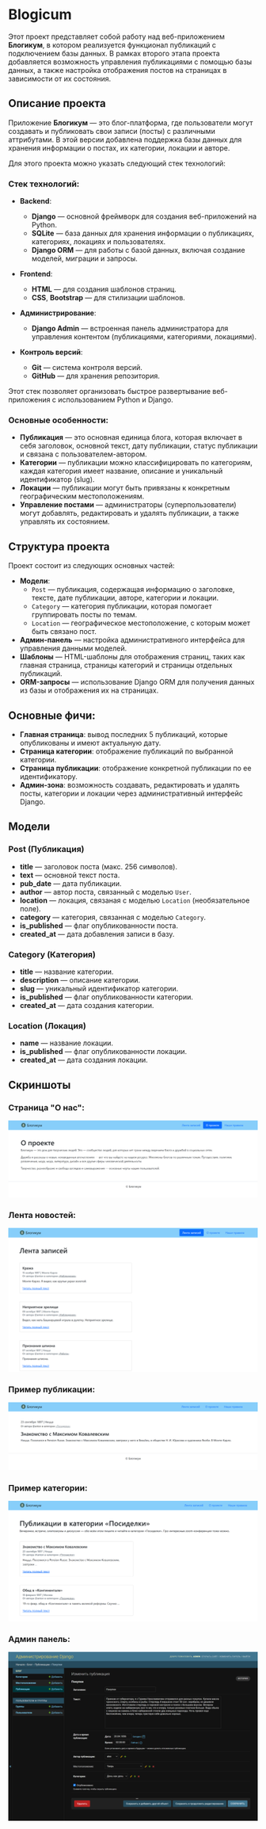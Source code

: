 # Blogicum

Этот проект представляет собой работу над веб-приложением **Блогикум**, в котором реализуется функционал публикаций с подключением базы данных. В рамках второго этапа проекта добавляется возможность управления публикациями с помощью базы данных, а также настройка отображения постов на страницах в зависимости от их состояния.

## Описание проекта

Приложение **Блогикум** — это блог-платформа, где пользователи могут создавать и публиковать свои записи (посты) с различными аттрибутами. В этой версии добавлена поддержка базы данных для хранения информации о постах, их категории, локации и авторе.

Для этого проекта можно указать следующий стек технологий:

### Стек технологий:

- **Backend**:
  - **Django** — основной фреймворк для создания веб-приложений на Python.
  - **SQLite** — база данных для хранения информации о публикациях, категориях, локациях и пользователях.
  - **Django ORM** — для работы с базой данных, включая создание моделей, миграции и запросы.

- **Frontend**:
  - **HTML** — для создания шаблонов страниц.
  - **CSS**, **Bootstrap** — для стилизации шаблонов.

- **Администрирование**:
  - **Django Admin** — встроенная панель администратора для управления контентом (публикациями, категориями, локациями).
    
- **Контроль версий**:
  - **Git** — система контроля версий.
  - **GitHub** — для хранения репозитория.

Этот стек позволяет организовать быстрое развертывание веб-приложения с использованием Python и Django.

### Основные особенности:
- **Публикация** — это основная единица блога, которая включает в себя заголовок, основной текст, дату публикации, статус публикации и связана с пользователем-автором.
- **Категории** — публикации можно классифицировать по категориям, каждая категория имеет название, описание и уникальный идентификатор (slug).
- **Локации** — публикации могут быть привязаны к конкретным географическим местоположениям.
- **Управление постами** — администраторы (суперпользователи) могут добавлять, редактировать и удалять публикации, а также управлять их состоянием.

## Структура проекта

Проект состоит из следующих основных частей:
- **Модели**:
  - `Post` — публикация, содержащая информацию о заголовке, тексте, дате публикации, авторе, категории и локации.
  - `Category` — категория публикации, которая помогает группировать посты по темам.
  - `Location` — географическое местоположение, с которым может быть связано пост.
- **Админ-панель** — настройка административного интерфейса для управления данными моделей.
- **Шаблоны** — HTML-шаблоны для отображения страниц, таких как главная страница, страницы категорий и страницы отдельных публикаций.
- **ORM-запросы** — использование Django ORM для получения данных из базы и отображения их на страницах.
  
## Основные фичи:

- **Главная страница**: вывод последних 5 публикаций, которые опубликованы и имеют актуальную дату.
- **Страница категории**: отображение публикаций по выбранной категории.
- **Страница публикации**: отображение конкретной публикации по ее идентификатору.
- **Админ-зона**: возможность создавать, редактировать и удалять посты, категории и локации через административный интерфейс Django.

## Модели

### Post (Публикация)

- **title** — заголовок поста (макс. 256 символов).
- **text** — основной текст поста.
- **pub_date** — дата публикации.
- **author** — автор поста, связанный с моделью `User`.
- **location** — локация, связаная с моделью `Location` (необязательное поле).
- **category** — категория, связанная с моделью `Category`.
- **is_published** — флаг опубликованности поста.
- **created_at** — дата добавления записи в базу.

### Category (Категория)

- **title** — название категории.
- **description** — описание категории.
- **slug** — уникальный идентификатор категории.
- **is_published** — флаг опубликованности категории.
- **created_at** — дата создания категории.

### Location (Локация)

- **name** — название локации.
- **is_published** — флаг опубликованности локации.
- **created_at** — дата создания локации.

## Скриншоты

### Страница "О нас":
![Страница "О нас"](screenshots/About.png)

### Лента новостей:
![Лента новостей](screenshots/Record_list.png)

### Пример публикации:
![Пример публикации](screenshots/Examp_of_record.png)

### Пример категории:
![Пример категории](screenshots/Examp_of_category.png)

### Админ панель:
![Админ панель](screenshots/Admin_panel.png)

